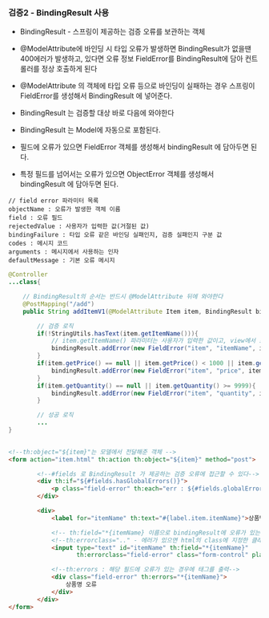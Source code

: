 ### 검증2 - BindingResult 사용

* BindingResult - 스프링이 제공하는 검증 오류를 보관하는 객체

* @ModelAttribute에 바인딩 시 타입 오류가 발생하면 BindingResult가 없을땐 400에러가 발생하고, 있다면 오류 정보 FieldError를 BindingResult에 담아 컨트롤러를 정상 호출하게 된다

* @ModelAttribute 의 객체에 타입 오류 등으로 바인딩이 실패하는 경우 스프링이 FieldError를 생성해서
BindingResult 에 넣어준다.

* BindingResult 는 검증할 대상 바로 다음에 와야한다

* BindingResult 는 Model에 자동으로 포함된다.

* 필드에 오류가 있으면 FieldError 객체를 생성해서 bindingResult 에 담아두면 된다.

* 특정 필드를 넘어서는 오류가 있으면 ObjectError 객체를 생성해서 bindingResult 에 담아두면 된다.

```
// field error 파라미터 목록
objectName : 오류가 발생한 객체 이름
field : 오류 필드
rejectedValue : 사용자가 입력한 값(거절된 값)
bindingFailure : 타입 오류 같은 바인딩 실패인지, 검증 실패인지 구분 값
codes : 메시지 코드
arguments : 메시지에서 사용하는 인자
defaultMessage : 기본 오류 메시지
```

```java
@Controller
...class{

    // BindingResult의 순서는 반드시 @ModelAttribute 뒤에 와야한다 
    @PostMapping("/add")
    public String addItemV1(@ModelAttribute Item item, BindingResult bindingResult, RedirectAttributes redirectAttributes, Model model) {

        // 검증 로직
        if(!StringUtils.hasText(item.getItemName())){
            // item.getItemName() 파라미터는 사용자가 입력한 값이고, view에서 보여주기 위해 사용한다
            bindingResult.addError(new FieldError("item", "itemName", item.getItemName(), false, null, null, "상품 이름은 필수 입니다."));
        }
        if(item.getPrice() == null || item.getPrice() < 1000 || item.getPrice() > 1000000){
            bindingResult.addError(new FieldError("item", "price", item.getPrice(), false, null, null, "가격은 1,000 ~ 1,000,000 까지 허용 합니다"));
        }
        if(item.getQuantity() == null || item.getQuantity() >= 9999){
            bindingResult.addError(new FieldError("item", "quantity", item.getQuantity(), false, null, null, "수량은 최대 9,9999 까지 허용 합니다"));
        }

        // 성공 로직
        ...
}
```
```html
   
<!--th:object="${item}"는 모델에서 전달해준 객체 -->
<form action="item.html" th:action th:object="${item}" method="post">

        <!--#fields 로 BindingResult 가 제공하는 검증 오류에 접근할 수 있다-->
        <div th:if="${#fields.hasGlobalErrors()}">
            <p class="field-error" th:each="err : ${#fields.globalErrors()}" th:text="${err}">글로벌 오류 메시지</p>
        </div>

        <div>
            <label for="itemName" th:text="#{label.item.itemName}">상품명</label>

            <!-- th:field="*{itemName} 이름으로 bindingResult에 오류가 있는지 확인 !-->
            <!--th:errorclass=".." - 에러가 있으면 html의 class에 지정한 클래스를 이어줌-->
            <input type="text" id="itemName" th:field="*{itemName}"
                   th:errorclass="field-error" class="form-control" placeholder="이름을 입력하세요">

            <!--th:errors : 해당 필드에 오류가 있는 경우에 태그를 출력-->
            <div class="field-error" th:errors="*{itemName}">
                상품명 오류
            </div>
        </div>
</form>
```
